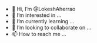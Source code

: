 - 👋 Hi, I’m @LokeshAherrao
- 👀 I’m interested in ...
- 🌱 I’m currently learning ...
- 💞️ I’m looking to collaborate on ...
- 📫 How to reach me ...

<!---
LokeshAherrao/LokeshAherrao is a ✨ special ✨ repository because its `README.md` (this file) appears on your GitHub profile.
You can click the Preview link to take a look at your changes.
--->
